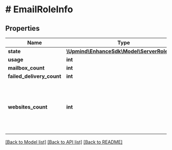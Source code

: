 # # EmailRoleInfo

## Properties

Name | Type | Description | Notes
------------ | ------------- | ------------- | -------------
**state** | [**\Upmind\EnhanceSdk\Model\ServerRoleState**](ServerRoleState.md) |  |
**usage** | **int** |  |
**mailbox_count** | **int** |  |
**failed_delivery_count** | **int** |  |
**websites_count** | **int** | The number of websites whose emails are assigned to be on this email role. |

[[Back to Model list]](../../README.md#models) [[Back to API list]](../../README.md#endpoints) [[Back to README]](../../README.md)
